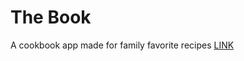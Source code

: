 # The Book
A cookbook app made for family favorite recipes
[LINK](https://the-book-1fc9de8ac1e8.herokuapp.com/)
